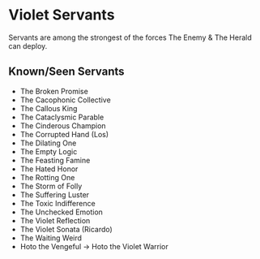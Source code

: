 # Violet Servants
Servants are among the strongest of the forces The Enemy & The Herald can deploy.

## Known/Seen Servants
* The Broken Promise
* The Cacophonic Collective
* The Callous King
* The Cataclysmic Parable
* The Cinderous Champion
* The Corrupted Hand (Los)
* The Dilating One
* The Empty Logic
* The Feasting Famine
* The Hated Honor
* The Rotting One
* The Storm of Folly
* The Suffering Luster
* The Toxic Indifference
* The Unchecked Emotion
* The Violet Reflection
* The Violet Sonata (Ricardo)
* The Waiting Weird
* Hoto the Vengeful → Hoto the Violet Warrior
